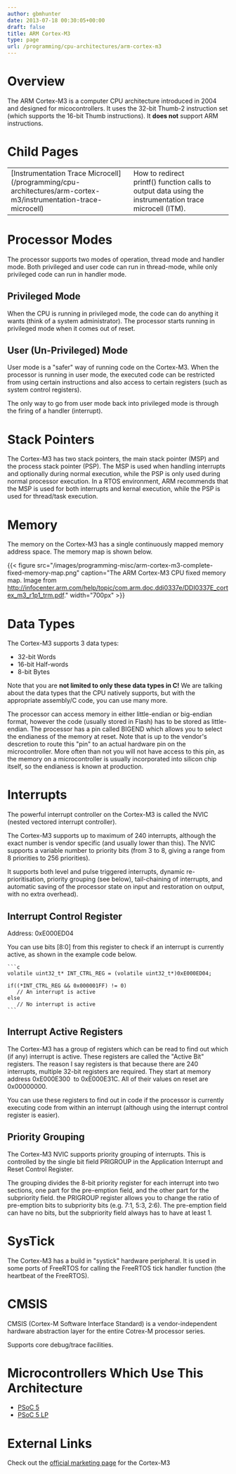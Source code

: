 ```yaml
---
author: gbmhunter
date: 2013-07-18 00:30:05+00:00
draft: false
title: ARM Cortex-M3
type: page
url: /programming/cpu-architectures/arm-cortex-m3
---
```


# Overview


The ARM Cortex-M3 is a computer CPU architecture introduced in 2004 and designed for micocontrollers. It uses the 32-bit Thumb-2 instruction set (which supports the 16-bit Thumb instructions). It **does not** support ARM instructions.


# Child Pages

<table>
<tbody >
<tr >

<td >[Instrumentation Trace Microcell](/programming/cpu-architectures/arm-cortex-m3/instrumentation-trace-microcell)
</td>

<td >How to redirect printf() function calls to output data using the instrumentation trace microcell (ITM).
</td>
</tr>
</tbody>
</table>

# Processor Modes

The processor supports two modes of operation, thread mode and handler mode. Both privileged and user code can run in thread-mode, while only privileged code can run in handler mode.

## Privileged Mode

When the CPU is running in privileged mode, the code can do anything it wants (think of a system administrator). The processor starts running in privileged mode when it comes out of reset.

## User (Un-Privileged) Mode

User mode is a "safer" way of running code on the Cortex-M3. When the processor is running in user mode, the executed code can be restricted from using certain instructions and also access to certain registers (such as system control registers).

The only way to go from user mode back into privileged mode is through the firing of a handler (interrupt).

# Stack Pointers

The Cortex-M3 has two stack pointers, the main stack pointer (MSP) and the process stack pointer (PSP). The MSP is used when handling interrupts and optionally during normal execution, while the PSP is only used during normal processor execution. In a RTOS environment, ARM recommends that the MSP is used for both interrupts and kernal execution, while the PSP is used for thread/task execution.

# Memory

The memory on the Cortex-M3 has a single continuously mapped memory address space. The memory map is shown below.

{{< figure src="/images/programming-misc/arm-cortex-m3-complete-fixed-memory-map.png" caption="The ARM Cortex-M3 CPU fixed memory map. Image from http://infocenter.arm.com/help/topic/com.arm.doc.ddi0337e/DDI0337E_cortex_m3_r1p1_trm.pdf."  width="700px" >}}

# Data Types

The Cortex-M3 supports 3 data types:

* 32-bit Words
* 16-bit Half-words
* 8-bit Bytes

Note that you are **not limited to only these data types in C!** We are talking about the data types that the CPU natively supports, but with the appropriate assembly/C code, you can use many more.

The processor can access memory in either little-endian or big-endian format, however the code (usually stored in Flash) has to be stored as little-endian. The processor has a pin called BIGEND which allows you to select the endianess of the memory at reset. Note that is up to the vendor's descretion to route this "pin" to an actual hardware pin on the microcontroller. More often than not you will not have access to this pin, as the memory on a microcontroller is usually incorporated into silicon chip itself, so the endianess is known at production.

# Interrupts

The powerful interrupt controller on the Cortex-M3 is called the NVIC (nested vectored interrupt controller).

The Cortex-M3 supports up to maximum of 240 interrupts, although the exact number is vendor specific (and usually lower than this). The NVIC supports a variable number to priority bits (from 3 to 8, giving a range from 8 priorities to 256 priorities).

It supports both level and pulse triggered interrupts, dynamic re-prioritisation, priority grouping (see below), tail-chaining of interrupts, and automatic saving of the processor state on input and restoration on output, with no extra overhead).

## Interrupt Control Register

Address: 0xE000ED04

You can use bits [8:0] from this register to check if an interrupt is currently active, as shown in the example code below.

    ```c
    volatile uint32_t* INT_CTRL_REG = (volatile uint32_t*)0xE000ED04;
    
    if((*INT_CTRL_REG && 0x000001FF) != 0)
       // An interrupt is active
    else
       // No interrupt is active
    ```

## Interrupt Active Registers

The Cortex-M3 has a group of registers which can be read to find out which (if any) interrupt is active. These registers are called the "Active Bit" registers. The reason I say registers is that because there are 240 interrupts, multiple 32-bit registers are required. They start at memory address 0xE000E300  to 0xE000E31C. All of their values on reset are 0x00000000.

You can use these registers to find out in code if the processor is currently executing code from within an interrupt (although using the interrupt control register is easier).

## Priority Grouping

The Cortex-M3 NVIC supports priority grouping of interrupts. This is controlled by the single bit field PRIGROUP in the Application Interrupt and Reset Control Register.

The grouping divides the 8-bit priority register for each interrupt into two sections, one part for the pre-emption field, and the other part for the subpriority field. the PRIGROUP register allows you to change the ratio of pre-emption bits to subpriority bits (e.g. 7:1, 5:3, 2:6). The pre-emption field can have no bits, but the subpriority field always has to have at least 1.

# SysTick

The Cortex-M3 has a build in "systick" hardware peripheral. It is used in some ports of FreeRTOS for calling the FreeRTOS tick handler function (the heartbeat of the FreeRTOS).

# CMSIS

CMSIS (Cortex-M Software Interface Standard) is a vendor-independent hardware abstraction layer for the entire Cotrex-M processor series.

Supports core debug/trace facilities.

# Microcontrollers Which Use This Architecture

* [PSoC 5](/programming/microcontrollers/psoc)
* [PSoC 5 LP](/programming/microcontrollers/psoc)

# External Links

Check out the [official marketing page](http://www.arm.com/products/processors/cortex-m/cortex-m3.php) for the Cortex-M3

